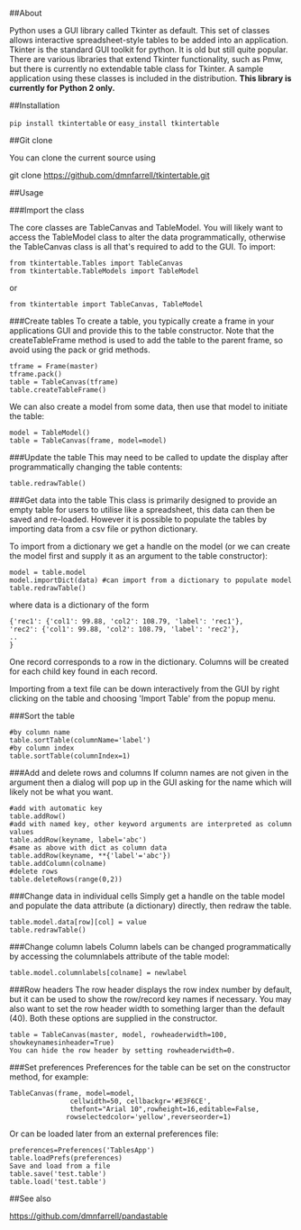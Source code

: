 ##About

Python uses a GUI library called Tkinter as default. This set of classes allows interactive spreadsheet-style tables to be added into an application.
Tkinter is the standard GUI toolkit for python. It is old but still quite popular. There are various libraries that extend Tkinter functionality, such as Pmw, but there is currently no extendable table class for Tkinter.
A sample application using these classes is included in the distribution.
**This library is currently for Python 2 only.**

##Installation

```pip install tkintertable``` or ```easy_install tkintertable```

##Git clone

You can clone the current source using

git clone https://github.com/dmnfarrell/tkintertable.git

##Usage

###Import the class

The core classes are TableCanvas and TableModel. You will likely want to access the TableModel class 
to alter the data programmatically, otherwise the TableCanvas class is all that's required to add to the GUI. 
To import:
```
from tkintertable.Tables import TableCanvas
from tkintertable.TableModels import TableModel
```
or
```
from tkintertable import TableCanvas, TableModel
```

###Create tables
To create a table, you typically create a frame in your applications GUI and provide this to the table
constructor. Note that the createTableFrame method is used to add the table to the parent frame, 
so avoid using the pack or grid methods.
```
tframe = Frame(master)
tframe.pack()
table = TableCanvas(tframe)
table.createTableFrame()
```

We can also create a model from some data, then use that model to initiate the table:
```
model = TableModel()
table = TableCanvas(frame, model=model)
```
###Update the table
This may need to be called to update the display after programmatically changing the table contents:
```
table.redrawTable()
```

###Get data into the table
This class is primarily designed to provide an empty table for users to utilise like a spreadsheet,
this data can then be saved and re-loaded. However it is possible to populate the tables by 
importing data from a csv file or python dictionary.

To import from a dictionary we get a handle on the model (or we can create the model 
first and supply it as an argument to the table constructor):
```
model = table.model
model.importDict(data) #can import from a dictionary to populate model
table.redrawTable()
```
where data is a dictionary of the form
```
{'rec1': {'col1': 99.88, 'col2': 108.79, 'label': 'rec1'},
'rec2': {'col1': 99.88, 'col2': 108.79, 'label': 'rec2'},
..
} 
```
One record corresponds to a row in the dictionary. Columns will be created for each child key found in each record.

Importing from a text file can be down interactively from the GUI by right clicking on the table and
choosing 'Import Table' from the popup menu.

###Sort the table
```
#by column name
table.sortTable(columnName='label')
#by column index
table.sortTable(columnIndex=1) 
```

###Add and delete rows and columns
If column names are not given in the argument then a dialog will pop up in the GUI asking for the name which will likely not be what you want.
```
#add with automatic key
table.addRow()
#add with named key, other keyword arguments are interpreted as column values
table.addRow(keyname, label='abc')
#same as above with dict as column data
table.addRow(keyname, **{'label'='abc'})
table.addColumn(colname)
#delete rows
table.deleteRows(range(0,2))
```

###Change data in individual cells
Simply get a handle on the table model and populate the data attribute (a dictionary) directly, then redraw the table.
```
table.model.data[row][col] = value
table.redrawTable()
```
###Change column labels
Column labels can be changed programmatically by accessing the columnlabels attribute of the table model:
```
table.model.columnlabels[colname] = newlabel
```

###Row headers
The row header displays the row index number by default, but it can be used to show the row/record key names if necessary. You may also want to set the row header width to something larger than the default (40). Both these options are supplied in the constructor.
```
table = TableCanvas(master, model, rowheaderwidth=100, showkeynamesinheader=True)
You can hide the row header by setting rowheaderwidth=0.
```
###Set preferences
Preferences for the table can be set on the constructor method, for example:
```
TableCanvas(frame, model=model,
               cellwidth=50, cellbackgr='#E3F6CE',
               thefont="Arial 10",rowheight=16,editable=False,
              rowselectedcolor='yellow',reverseorder=1)
```
Or can be loaded later from an external preferences file:
```
preferences=Preferences('TablesApp')
table.loadPrefs(preferences)
Save and load from a file
table.save('test.table')
table.load('test.table')
```

##See also

https://github.com/dmnfarrell/pandastable

